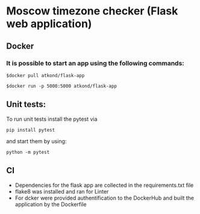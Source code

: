 # Moscow timezone checker (Flask web application)

## Docker

### It is possible to start an app using the following commands:

`$docker pull atkond/flask-app`

`$docker run -p 5000:5000 atkond/flask-app`

## Unit tests:

To run unit tests install the pytest via 

`pip install pytest`

and start them by using:

`python -m pytest`

## CI

* Dependencies for the flask app are collected in the requirements.txt file
* flake8 was installed and ran for Linter
* For dcker were provided authentification to the DockerHub and built the application by the Dockerfile
